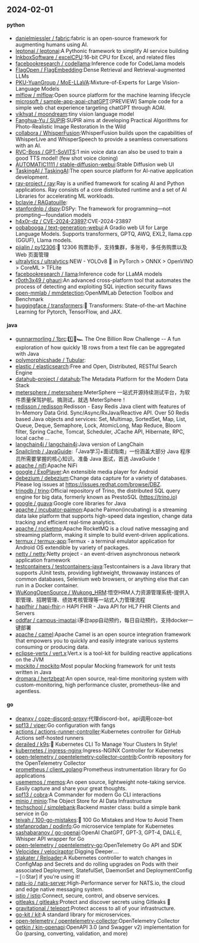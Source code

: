 ## 2024-02-01

#### python
* [danielmiessler / fabric](https://github.com/danielmiessler/fabric):fabric is an open-source framework for augmenting humans using AI.
* [leptonai / leptonai](https://github.com/leptonai/leptonai):A Pythonic framework to simplify AI service building
* [InkboxSoftware / excelCPU](https://github.com/InkboxSoftware/excelCPU):16-bit CPU for Excel, and related files
* [facebookresearch / codellama](https://github.com/facebookresearch/codellama):Inference code for CodeLlama models
* [FlagOpen / FlagEmbedding](https://github.com/FlagOpen/FlagEmbedding):Dense Retrieval and Retrieval-augmented LLMs
* [PKU-YuanGroup / MoE-LLaVA](https://github.com/PKU-YuanGroup/MoE-LLaVA):Mixture-of-Experts for Large Vision-Language Models
* [mlflow / mlflow](https://github.com/mlflow/mlflow):Open source platform for the machine learning lifecycle
* [microsoft / sample-app-aoai-chatGPT](https://github.com/microsoft/sample-app-aoai-chatGPT):[PREVIEW] Sample code for a simple web chat experience targeting chatGPT through AOAI.
* [vikhyat / moondream](https://github.com/vikhyat/moondream):tiny vision language model
* [Fanghua-Yu / SUPIR](https://github.com/Fanghua-Yu/SUPIR):SUPIR aims at developing Practical Algorithms for Photo-Realistic Image Restoration In the Wild
* [collabora / WhisperFusion](https://github.com/collabora/WhisperFusion):WhisperFusion builds upon the capabilities of WhisperLive and WhisperSpeech to provide a seamless conversations with an AI.
* [RVC-Boss / GPT-SoVITS](https://github.com/RVC-Boss/GPT-SoVITS):1 min voice data can also be used to train a good TTS model! (few shot voice cloning)
* [AUTOMATIC1111 / stable-diffusion-webui](https://github.com/AUTOMATIC1111/stable-diffusion-webui):Stable Diffusion web UI
* [TaskingAI / TaskingAI](https://github.com/TaskingAI/TaskingAI):The open source platform for AI-native application development.
* [ray-project / ray](https://github.com/ray-project/ray):Ray is a unified framework for scaling AI and Python applications. Ray consists of a core distributed runtime and a set of AI Libraries for accelerating ML workloads.
* [bclavie / RAGatouille](https://github.com/bclavie/RAGatouille):
* [stanfordnlp / dspy](https://github.com/stanfordnlp/dspy):DSPy: The framework for programming—not prompting—foundation models
* [h4x0r-dz / CVE-2024-23897](https://github.com/h4x0r-dz/CVE-2024-23897):CVE-2024-23897
* [oobabooga / text-generation-webui](https://github.com/oobabooga/text-generation-webui):A Gradio web UI for Large Language Models. Supports transformers, GPTQ, AWQ, EXL2, llama.cpp (GGUF), Llama models.
* [pjialin / py12306](https://github.com/pjialin/py12306):🚂 12306 购票助手，支持集群，多账号，多任务购票以及 Web 页面管理
* [ultralytics / ultralytics](https://github.com/ultralytics/ultralytics):NEW - YOLOv8 🚀 in PyTorch > ONNX > OpenVINO > CoreML > TFLite
* [facebookresearch / llama](https://github.com/facebookresearch/llama):Inference code for LLaMA models
* [r0oth3x49 / ghauri](https://github.com/r0oth3x49/ghauri):An advanced cross-platform tool that automates the process of detecting and exploiting SQL injection security flaws
* [open-mmlab / mmdetection](https://github.com/open-mmlab/mmdetection):OpenMMLab Detection Toolbox and Benchmark
* [huggingface / transformers](https://github.com/huggingface/transformers):🤗 Transformers: State-of-the-art Machine Learning for Pytorch, TensorFlow, and JAX.

#### java
* [gunnarmorling / 1brc](https://github.com/gunnarmorling/1brc):1️⃣🐝🏎️ The One Billion Row Challenge -- A fun exploration of how quickly 1B rows from a text file can be aggregated with Java
* [polymorphicshade / Tubular](https://github.com/polymorphicshade/Tubular):
* [elastic / elasticsearch](https://github.com/elastic/elasticsearch):Free and Open, Distributed, RESTful Search Engine
* [datahub-project / datahub](https://github.com/datahub-project/datahub):The Metadata Platform for the Modern Data Stack
* [metersphere / metersphere](https://github.com/metersphere/metersphere):MeterSphere 一站式开源持续测试平台，为软件质量保驾护航。搞测试，就选 MeterSphere！
* [redisson / redisson](https://github.com/redisson/redisson):Redisson - Easy Redis Java client with features of In-Memory Data Grid. Sync/Async/RxJava/Reactive API. Over 50 Redis based Java objects and services: Set, Multimap, SortedSet, Map, List, Queue, Deque, Semaphore, Lock, AtomicLong, Map Reduce, Bloom filter, Spring Cache, Tomcat, Scheduler, JCache API, Hibernate, RPC, local cache ...
* [langchain4j / langchain4j](https://github.com/langchain4j/langchain4j):Java version of LangChain
* [Snailclimb / JavaGuide](https://github.com/Snailclimb/JavaGuide):「Java学习+面试指南」一份涵盖大部分 Java 程序员所需要掌握的核心知识。准备 Java 面试，首选 JavaGuide！
* [apache / nifi](https://github.com/apache/nifi):Apache NiFi
* [google / ExoPlayer](https://github.com/google/ExoPlayer):An extensible media player for Android
* [debezium / debezium](https://github.com/debezium/debezium):Change data capture for a variety of databases. Please log issues at https://issues.redhat.com/browse/DBZ.
* [trinodb / trino](https://github.com/trinodb/trino):Official repository of Trino, the distributed SQL query engine for big data, formerly known as PrestoSQL (https://trino.io)
* [google / guava](https://github.com/google/guava):Google core libraries for Java
* [apache / incubator-paimon](https://github.com/apache/incubator-paimon):Apache Paimon(incubating) is a streaming data lake platform that supports high-speed data ingestion, change data tracking and efficient real-time analytics.
* [apache / rocketmq](https://github.com/apache/rocketmq):Apache RocketMQ is a cloud native messaging and streaming platform, making it simple to build event-driven applications.
* [termux / termux-app](https://github.com/termux/termux-app):Termux - a terminal emulator application for Android OS extendible by variety of packages.
* [netty / netty](https://github.com/netty/netty):Netty project - an event-driven asynchronous network application framework
* [testcontainers / testcontainers-java](https://github.com/testcontainers/testcontainers-java):Testcontainers is a Java library that supports JUnit tests, providing lightweight, throwaway instances of common databases, Selenium web browsers, or anything else that can run in a Docker container.
* [WuKongOpenSource / Wukong_HRM](https://github.com/WuKongOpenSource/Wukong_HRM):悟空HRM人力资源管理系统-提供入职管理、招聘管理、绩效考核管理等一站式人力管理流程
* [hapifhir / hapi-fhir](https://github.com/hapifhir/hapi-fhir):🔥 HAPI FHIR - Java API for HL7 FHIR Clients and Servers
* [oddfar / campus-imaotai](https://github.com/oddfar/campus-imaotai):i茅台app自动预约，每日自动预约，支持docker一键部署
* [apache / camel](https://github.com/apache/camel):Apache Camel is an open source integration framework that empowers you to quickly and easily integrate various systems consuming or producing data.
* [eclipse-vertx / vert.x](https://github.com/eclipse-vertx/vert.x):Vert.x is a tool-kit for building reactive applications on the JVM
* [mockito / mockito](https://github.com/mockito/mockito):Most popular Mocking framework for unit tests written in Java
* [dromara / hertzbeat](https://github.com/dromara/hertzbeat):An open source, real-time monitoring system with custom-monitoring, high performance cluster, prometheus-like and agentless.

#### go
* [deanxv / coze-discord-proxy](https://github.com/deanxv/coze-discord-proxy):代理discord-bot，api调用coze-bot
* [spf13 / viper](https://github.com/spf13/viper):Go configuration with fangs
* [actions / actions-runner-controller](https://github.com/actions/actions-runner-controller):Kubernetes controller for GitHub Actions self-hosted runners
* [derailed / k9s](https://github.com/derailed/k9s):🐶 Kubernetes CLI To Manage Your Clusters In Style!
* [kubernetes / ingress-nginx](https://github.com/kubernetes/ingress-nginx):Ingress-NGINX Controller for Kubernetes
* [open-telemetry / opentelemetry-collector-contrib](https://github.com/open-telemetry/opentelemetry-collector-contrib):Contrib repository for the OpenTelemetry Collector
* [prometheus / client_golang](https://github.com/prometheus/client_golang):Prometheus instrumentation library for Go applications
* [usememos / memos](https://github.com/usememos/memos):An open source, lightweight note-taking service. Easily capture and share your great thoughts.
* [spf13 / cobra](https://github.com/spf13/cobra):A Commander for modern Go CLI interactions
* [minio / minio](https://github.com/minio/minio):The Object Store for AI Data Infrastructure
* [techschool / simplebank](https://github.com/techschool/simplebank):Backend master class: build a simple bank service in Go
* [teivah / 100-go-mistakes](https://github.com/teivah/100-go-mistakes):📖 100 Go Mistakes and How to Avoid Them
* [stefanprodan / podinfo](https://github.com/stefanprodan/podinfo):Go microservice template for Kubernetes
* [sashabaranov / go-openai](https://github.com/sashabaranov/go-openai):OpenAI ChatGPT, GPT-3, GPT-4, DALL·E, Whisper API wrapper for Go
* [open-telemetry / opentelemetry-go](https://github.com/open-telemetry/opentelemetry-go):OpenTelemetry Go API and SDK
* [Velocidex / velociraptor](https://github.com/Velocidex/velociraptor):Digging Deeper....
* [stakater / Reloader](https://github.com/stakater/Reloader):A Kubernetes controller to watch changes in ConfigMap and Secrets and do rolling upgrades on Pods with their associated Deployment, StatefulSet, DaemonSet and DeploymentConfig – [✩Star] if you're using it!
* [nats-io / nats-server](https://github.com/nats-io/nats-server):High-Performance server for NATS.io, the cloud and edge native messaging system.
* [istio / istio](https://github.com/istio/istio):Connect, secure, control, and observe services.
* [gitleaks / gitleaks](https://github.com/gitleaks/gitleaks):Protect and discover secrets using Gitleaks 🔑
* [gravitational / teleport](https://github.com/gravitational/teleport):Protect access to all of your infrastructure.
* [go-kit / kit](https://github.com/go-kit/kit):A standard library for microservices.
* [open-telemetry / opentelemetry-collector](https://github.com/open-telemetry/opentelemetry-collector):OpenTelemetry Collector
* [getkin / kin-openapi](https://github.com/getkin/kin-openapi):OpenAPI 3.0 (and Swagger v2) implementation for Go (parsing, converting, validation, and more)
